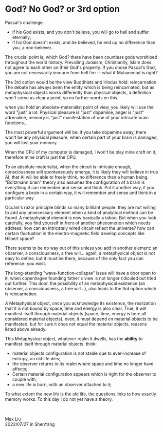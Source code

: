 # God? No God? or 3rd option

Pascal's challenge:  
- if his God exists, and you don't believe, you will go to hell and suffer eternally;
- if his God doesn't exists, and he believed, he end up no difference than you, a non-believer.  <br/> 

The crucial point is, which God? there have been countless gods worshiped throughout the world history. Prevailing Judaism, Christianity, Islam does not agree to each other on their God's property. If you chose Pascal's God, you are not necessarily immune from hell fire -- what if Muhammad is right? <br/>  

The 3rd option would be the view Buddhists and Hindus hold: reincarnation. The debate has always been the entity which is being reincarnated, but as metaphysical objects works differently than physical objects, a definition won't serve as clear a point, so no further words on this. <br/>

when you hold an absolute-materialist point of view, you likely will use the word "just" a lot. Physical pleasure is "just" dopamine, anger is "just" adrenaline, memory is "just" manifestation of one of your intricate brain functions... <br/>

The most powerful argument will be: if you take dopamine away, there won't be any physical pleasure; when certain part of your brain is damaged, you will lost your memory. <br/>

When the CPU of my computer is damaged, I won't be play mine craft on it, therefore mine craft is just the CPU.<br/>

To an absolute-materialist, when the circuit is intricate enough, consciousness will spontaneously emerge, it is likely they will believe in true AI, that AI will be able to freely think, no difference than a human being. "Boltzmann brain" theory also assumes the configuration of a brain is everything it can remember and sense and think. Put it another way, if you configure a brain in a certain way, it will remember and sense and think in a particular way <br/>  

Occam's razor principle blinds so many brilliant people: they are not willing to add any unnecessary element when a kind of analytical method can be found. A metaphysical element is now basically a taboo. But when you look carefully, you find yourself in front of another phenomenon which needs address: how can an intricately wired circuit reflect the universe? how can certain fluctuation in the electro-magnetic field develop concepts like Hilbert space? <br/> 

There seems to be no way out of this unless you add in another element: an observer, a consciousness, a free will... again, a metaphysical object is not easy to define, but it must be there, because of the only fact you can reference: you exist. <br/>  

The long-standing "wave-function-collapse" issue will have a door open to it, when copenhagen founding father's view is not longer ridiculed but tried out further. This door, the possibility of an metaphysical existence (an observer, a consciousness, a free will...), also leads to the 3rd option which is reincarnation. <br/>

A Metaphysical object, once you acknowledge its existence, the realization that it is not bound by space, time and energy is also clear. True, it will manifest itself through material objects (space, time, energy is here all considered material objects), even, it must depend on material objects to be manifested, but for sure it does not equal the material objects, reasons listed above already. <br/>  

This Metaphysical object, whatever realm it dwells, has the **ability** to manifest itself through material objects. think:
- material objects configuration is not stable due to ever-increase of entropy, an old life dies;
- the observer returns to its realm where space and time no longer have affects;
- Certain material configuration appears which is right for the observer to couple with;
- a new life is born, with an observer attached to it;

To what extent the new life is the old life, the questions links to how exactly memory works. To this day I do not yet have a theory.<br/>   
<br/> 

Max Liu  
2022/07/27 in ShenYang





